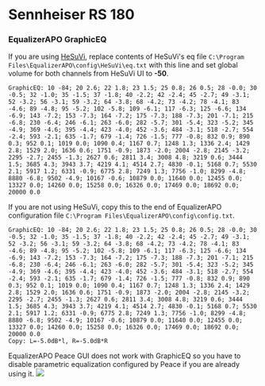 # Sennheiser RS 180
### EqualizerAPO GraphicEQ
If you are using [HeSuVi](https://sourceforge.net/projects/hesuvi/), replace contents of HeSuVi's eq file `C:\Program Files\EqualizerAPO\config\HeSuVi\eq.txt` with this line and set global volume for both channels from HeSuVi UI to **-50**.
```
GraphicEQ: 10 -84; 20 2.6; 22 1.8; 23 1.5; 25 0.8; 26 0.5; 28 -0.0; 30 -0.5; 32 -1.0; 35 -1.5; 37 -1.8; 40 -2.2; 42 -2.4; 45 -2.7; 49 -3.1; 52 -3.2; 56 -3.1; 59 -3.2; 64 -3.8; 68 -4.2; 73 -4.2; 78 -4.1; 83 -4.6; 89 -4.8; 95 -5.2; 102 -5.8; 109 -6.1; 117 -6.3; 125 -6.6; 134 -6.9; 143 -7.2; 153 -7.3; 164 -7.2; 175 -7.3; 188 -7.3; 201 -7.1; 215 -6.8; 230 -6.4; 246 -6.1; 263 -6.0; 282 -5.7; 301 -5.4; 323 -5.2; 345 -4.9; 369 -4.6; 395 -4.4; 423 -4.0; 452 -3.6; 484 -3.1; 518 -2.7; 554 -2.4; 593 -2.1; 635 -1.7; 679 -1.4; 726 -1.5; 777 -0.8; 832 0.9; 890 0.3; 952 0.1; 1019 0.0; 1090 0.4; 1167 0.7; 1248 1.3; 1336 2.4; 1429 2.8; 1529 2.0; 1636 0.6; 1751 -0.9; 1873 -2.0; 2004 -2.8; 2145 -3.2; 2295 -2.7; 2455 -1.3; 2627 0.6; 2811 3.4; 3008 4.8; 3219 0.6; 3444 1.5; 3685 4.3; 3943 3.7; 4219 4.1; 4514 2.7; 4830 -0.1; 5168 0.7; 5530 2.1; 5917 1.2; 6331 -0.9; 6775 2.8; 7249 1.3; 7756 -1.0; 8299 -4.8; 8880 -6.8; 9502 -4.9; 10167 -0.6; 10879 0.0; 11640 0.0; 12455 0.0; 13327 0.0; 14260 0.0; 15258 0.0; 16326 0.0; 17469 0.0; 18692 0.0; 20000 0.0
```
If you are not using HeSuVi, copy this to the end of EqualizerAPO configuration file `C:\Program Files\EqualizerAPO\config\config.txt`.
```
GraphicEQ: 10 -84; 20 2.6; 22 1.8; 23 1.5; 25 0.8; 26 0.5; 28 -0.0; 30 -0.5; 32 -1.0; 35 -1.5; 37 -1.8; 40 -2.2; 42 -2.4; 45 -2.7; 49 -3.1; 52 -3.2; 56 -3.1; 59 -3.2; 64 -3.8; 68 -4.2; 73 -4.2; 78 -4.1; 83 -4.6; 89 -4.8; 95 -5.2; 102 -5.8; 109 -6.1; 117 -6.3; 125 -6.6; 134 -6.9; 143 -7.2; 153 -7.3; 164 -7.2; 175 -7.3; 188 -7.3; 201 -7.1; 215 -6.8; 230 -6.4; 246 -6.1; 263 -6.0; 282 -5.7; 301 -5.4; 323 -5.2; 345 -4.9; 369 -4.6; 395 -4.4; 423 -4.0; 452 -3.6; 484 -3.1; 518 -2.7; 554 -2.4; 593 -2.1; 635 -1.7; 679 -1.4; 726 -1.5; 777 -0.8; 832 0.9; 890 0.3; 952 0.1; 1019 0.0; 1090 0.4; 1167 0.7; 1248 1.3; 1336 2.4; 1429 2.8; 1529 2.0; 1636 0.6; 1751 -0.9; 1873 -2.0; 2004 -2.8; 2145 -3.2; 2295 -2.7; 2455 -1.3; 2627 0.6; 2811 3.4; 3008 4.8; 3219 0.6; 3444 1.5; 3685 4.3; 3943 3.7; 4219 4.1; 4514 2.7; 4830 -0.1; 5168 0.7; 5530 2.1; 5917 1.2; 6331 -0.9; 6775 2.8; 7249 1.3; 7756 -1.0; 8299 -4.8; 8880 -6.8; 9502 -4.9; 10167 -0.6; 10879 0.0; 11640 0.0; 12455 0.0; 13327 0.0; 14260 0.0; 15258 0.0; 16326 0.0; 17469 0.0; 18692 0.0; 20000 0.0
Copy: L=-5.0dB*l, R=-5.0dB*R
```
EqualizerAPO Peace GUI does not work with GraphicEQ so you have to disable parametric equalization configured by Peace if you are already using it.
![](https://raw.githubusercontent.com/jaakkopasanen/AutoEq/master/results/Headphone.com/headphoncecom/onear/Sennheiser%20RS%20180/Sennheiser%20RS%20180.png)
